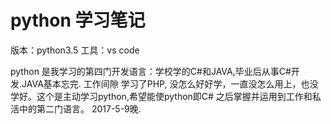 # python 学习笔记
版本：python3.5 
工具：vs code
<article>python 是我学习的第四门开发语言：学校学的C#和JAVA,毕业后从事C#开发.JAVA基本忘完. 工作间隙 学习了PHP, 没怎么好好学，一直没怎么用上，也没学好。这个是主动学习python,希望能使python即C# 之后掌握并运用到工作和私活中的第二门语言。
2017-5-9晚.</article>

